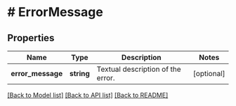 # # ErrorMessage

## Properties

Name | Type | Description | Notes
------------ | ------------- | ------------- | -------------
**error_message** | **string** | Textual description of the error. | [optional]

[[Back to Model list]](../../README.md#models) [[Back to API list]](../../README.md#endpoints) [[Back to README]](../../README.md)
